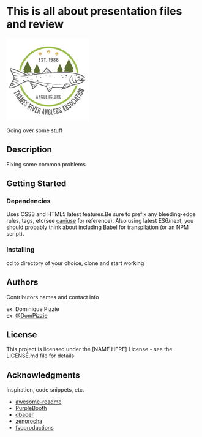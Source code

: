 # This is all about presentation files and review

![TRAA Logo](/images/traa-logo.jpg)

Going over some stuff

## Description

Fixing some common problems

## Getting Started

### Dependencies

Uses CSS3 and HTML5 latest features.Be sure to prefix any bleeding-edge rules, tags, etc(see [caniuse](https://caniuse.com) for reference).
Also using latest ES6/next, you should probably think about including [Babel](https://babeljs.io) for transpilation (or an NPM script).

### Installing

cd to directory of your choice, clone and start working

## Authors

Contributors names and contact info

ex. Dominique Pizzie  
ex. [@DomPizzie](https://twitter.com/dompizzie)

## License

This project is licensed under the [NAME HERE] License - see the LICENSE.md file for details

## Acknowledgments

Inspiration, code snippets, etc.
* [awesome-readme](https://github.com/matiassingers/awesome-readme)
* [PurpleBooth](https://gist.github.com/PurpleBooth/109311bb0361f32d87a2)
* [dbader](https://github.com/dbader/readme-template)
* [zenorocha](https://gist.github.com/zenorocha/4526327)
* [fvcproductions](https://gist.github.com/fvcproductions/1bfc2d4aecb01a834b46)
